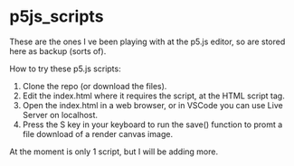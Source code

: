 # p5js_scripts
These are the ones I ve been playing with at the p5.js editor, so are stored here as backup (sorts of).

How to try these p5.js scripts:

1. Clone the repo (or download the files).
2. Edit the index.html where it requires the script, at the HTML script tag.
3. Open the index.html in a web browser, or in VSCode you can use Live Server on localhost.
4. Press the S key in your keyboard to run the save() function to promt a file download of a render canvas image.

At the moment is only 1 script, but I will be adding more.
